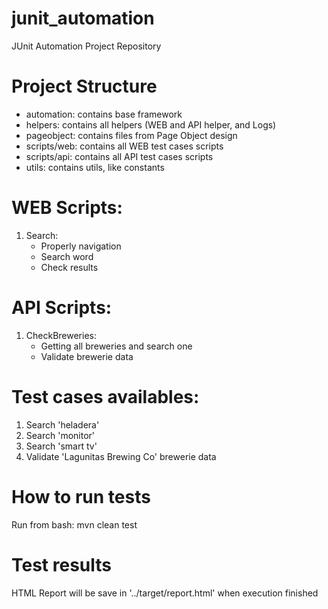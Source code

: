 # junit_automation
JUnit Automation Project Repository

# Project Structure

- automation: contains base framework
- helpers: contains all helpers (WEB and API helper, and Logs)
- pageobject: contains files from Page Object design
- scripts/web: contains all WEB test cases scripts
- scripts/api: contains all API test cases scripts
- utils: contains utils, like constants

# WEB Scripts:

1. Search:
	- Properly navigation
	- Search word
	- Check results

# API Scripts:

1. CheckBreweries:
	- Getting all breweries and search one
	- Validate brewerie data

# Test cases availables:

1. Search 'heladera'
2. Search 'monitor'
3. Search 'smart tv'
4. Validate 'Lagunitas Brewing Co' brewerie data

# How to run tests
Run from bash: mvn clean test

# Test results
HTML Report will be save in '../target/report.html' when execution finished
